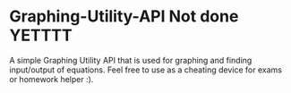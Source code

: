 # Graphing-Utility-API Not done YETTTT
A simple Graphing Utility API that is used for graphing and finding input/output of equations. Feel free to use as a cheating device for exams or homework helper :).
